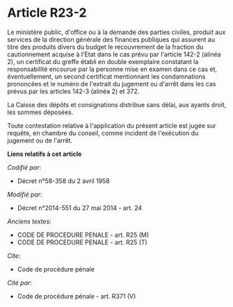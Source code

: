 # Article R23-2

Le ministère public, d'office ou à la demande des parties civiles, produit aux  services de la direction générale des
finances publiques qui assurent au titre des produits divers du budget le recouvrement de la fraction du cautionnement
acquise à l'Etat dans le cas prévu par l'article 142-2 (alinéa 2), un certificat du greffe établi en double exemplaire
constatant la responsabilité encourue par la personne mise en examen dans ce cas et, éventuellement, un second certificat
mentionnant les condamnations prononcées et le numéro de l'extrait du jugement ou d'arrêt dans les cas prévus par les
articles 142-3 (alinéa 2) et 372. 

La Caisse des dépôts et consignations distribue sans délai, aux ayants droit, les sommes déposées. 

Toute contestation relative à l'application du présent article est jugée sur requête, en chambre du conseil, comme incident
de l'exécution du jugement ou de l'arrêt.

**Liens relatifs à cet article**

_Codifié par_:

  - Décret n°58-358 du 2 avril 1958

_Modifié par_:

  - Décret n°2014-551 du 27 mai 2014 - art. 24

_Anciens textes_:

  - CODE DE PROCEDURE PENALE - art. R25 (M)
  - CODE DE PROCEDURE PENALE - art. R25 (T)

_Cite_:

  - Code de procédure pénale

_Cité par_:

  - Code de procédure pénale - art. R371 (V)
